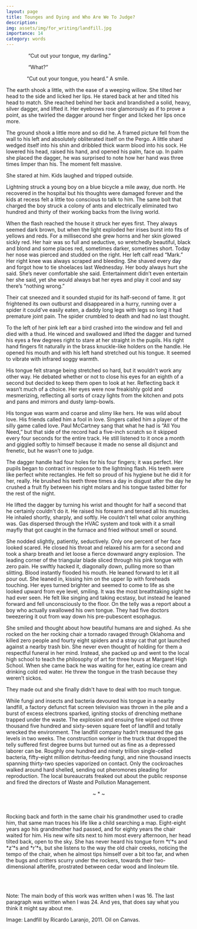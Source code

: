 ```yaml
---
layout: page
title: Tounges and Dying and Who Are We To Judge?
description: 
img: assets/img/for_writing/landfill.jpg
importance: 14
category: words
---
```

&emsp;&emsp;&emsp;&emsp; “Cut out your tongue, my darling.”

&emsp;&emsp;&emsp;&emsp; “What?”

&emsp;&emsp;&emsp;&emsp;“Cut out your tongue, you heard.” A smile.

The earth shook a little, with the ease of a weeping willow. She tilted her head to the side and licked her lips. He stared back at her and tilted his head to match. She reached behind her back and brandished a solid, heavy, silver dagger, and lifted it. Her eyebrows rose glamorously as if to prove a point, as she twirled the dagger around her finger and licked her lips once more. 

The ground shook a little more and so did he. A framed picture fell from the wall to his left and absolutely obliterated itself on the Pergo. A little shard wedged itself into his shin and dribbled thick warm blood into his sock. He lowered his head, raised his hand, and opened his palm, face up. In palm she placed the dagger, he was surprised to note how her hand was three times limper than his. The moment felt massive.

She stared at him. Kids laughed and tripped outside. 

Lightning struck a young boy on a blue bicycle a mile away, due north. He recovered in the hospital but his thoughts were damaged forever and the kids at recess felt a little too conscious to talk to him. The same bolt that charged the boy struck a colony of ants and electrically eliminated two hundred and thirty of their working backs from the living world. 

When the flash reached the house it struck her eyes first. They always seemed dark brown, but when the light exploded her irises burst into fits of yellows and reds. For a millisecond she grew horns and her skin glowed sickly red. Her hair was so full and seductive, so wretchedly beautiful, black and blond and some places red, sometimes darker, sometimes short. Today her nose was pierced and studded on the right. Her left calf read “Mark.” Her right knee was always scraped and bleeding. She shaved every day and forgot how to tie shoelaces last Wednesday. Her body always hurt she said. She’s never comfortable she said. Entertainment didn’t even entertain her she said, yet she would always bat her eyes and play it cool and say there’s “nothing wrong.”

Their cat sneezed and it sounded stupid for its half-second of fame. It got frightened its own outburst and disappeared in a hurry, running over a spider it could’ve easily eaten, a daddy long legs with legs so long it had premature joint pain. The spider crumbled to death and had no last thought.

To the left of her pink left ear a bird crashed into the window and fell and died with a thud. He winced and swallowed and lifted the dagger and turned his eyes a few degrees right to stare at her straight in the pupils. His right hand fingers fit naturally in the brass knuckle-like holders on the handle. He opened his mouth and with his left hand stretched out his tongue. It seemed to vibrate with infrared soggy warmth.

His tongue felt strange being stretched so hard, but it wouldn’t work any other way. He debated whether or not to close his eyes for an eighth of a second but decided to keep them open to look at her. Reflecting back it wasn’t much of a choice. Her eyes were now freakishly gold and mesmerizing, reflecting all sorts of crazy lights from the kitchen and pots and pans and mirrors and dusty lamp-bowls.

His tongue was warm and coarse and slimy like hers. He was wild about love. His friends called him a fool in love. Singers called him a player of the silly game called love. Paul McCartney sang that what he had is “All You Need,” but that side of the record had a five-inch scratch so it skipped every four seconds for the entire track. He still listened to it once a month and giggled softly to himself because it made no sense all disjunct and frenetic, but he wasn’t one to judge. 

The dagger handle had four holes for his four fingers; it was perfect. Her pupils began to contract in response to the lightning flash. His teeth were like perfect white rectangles. He felt so proud of his hygiene but he did it for her, really. He brushed his teeth three times a day in disgust after the day he crushed a fruit fly between his right molars and his tongue tasted bitter for the rest of the night.

He lifted the dagger by turning his wrist and thought for half a second that he certainly couldn't do it. He raised his forearm and tensed all his muscles. He inhaled shortly, sharply, and softly. He couldn't tell what color anything was. Gas dispersed through the HVAC system and took with it a small mayfly that got caught in the furnace and fried without smell or sound.

She nodded slightly, patiently, seductively. Only one percent of her face looked scared. He closed his throat and relaxed his arm for a second and took a sharp breath and let loose a fierce downward angry explosion. The leading corner of the triangular blade sliced through his pink tongue with zero pain. He swiftly hacked it, diagonally down, pulling more so than slitting. Blood instantly flooded his mouth. He leaned forward to let it all pour out. She leaned in, kissing him on the upper lip with foreheads touching. Her eyes turned brighter and seemed to come to life as she looked upward from eye level, smiling. It was the most breathtaking sight he had ever seen. He felt like singing and taking ecstasy, but instead he leaned forward and fell unconsciously to the floor. On the telly was a report about a boy who actually swallowed his own tongue. They had five doctors tweezering it out from way down his pre-pubescent esophagus.

She smiled and thought about how beautiful humans are and sighed. As she rocked on the her rocking chair a tornado ravaged through Oklahoma and killed zero people and fourty eight spiders and a stray cat that got launched against a nearby trash bin. She never even thought of holding for them a respectful funeral in her mind. Instead, she packed up and went to the local high school to teach the philosophy of art for three hours at Margaret High School. When she came back he was waiting for her, eating ice cream and drinking cold red water. He threw the tongue in the trash because they weren’t sickos.

They made out and she finally didn't have to deal with too much tongue.

While fungi and insects and bacteria devoured his tongue in a nearby landfill, a factory defunct flat screen television was thrown in the pile and a burst of excess electrons sparked, igniting stocks of drenching methane trapped under the waste. The explosion and ensuing fire wiped out three thousand five hundred and sixty-seven square feet of landfill and totally wrecked the environment. The landfill company hadn’t measured the gas levels in two weeks. The construction worker in the truck that dropped the telly suffered first degree burns but turned out as fine as a depressed laborer can be. Roughly one hundred and ninety trillion single-celled bacteria, fifty-eight million detritus-feeding fungi, and nine thousand insects spanning thirty-two species vaporized on contact. Only the cockroaches walked around hard shelled, sending out pheromones pleading for reproduction. The local bureaucrats freaked out about the public response and fired the directors of Waste and Pollution Management. 

<p><center> ~ * ~ </center></p>
<br/>

Rocking back and forth in the same chair his grandmother used to cradle him, that same man traces his life like a child searching a map. Eight-eight years ago his grandmother had passed, and for eighty years the chair waited for him. His new wife sits next to him most every afternoon, her head tilted back, open to the sky. She has never heard his tongue form *t’*s and *z’*s and *r’*s, but she listens to the way the old chair creeks, noticing the tempo of the chair, when he almost tips himself over a bit too far, and when the bugs and critters scurry under the rockers, towards their two-dimensional afterlife, prostrated between cedar wood and linoleum tile.

<br/><br/>

Note: The main body of this work was written when I was 16. The last paragraph was written when I was 24. And yes, that does say what you think it might say about me.

Image: Landfill by Ricardo Laranjo, 2011. Oil on Canvas. 